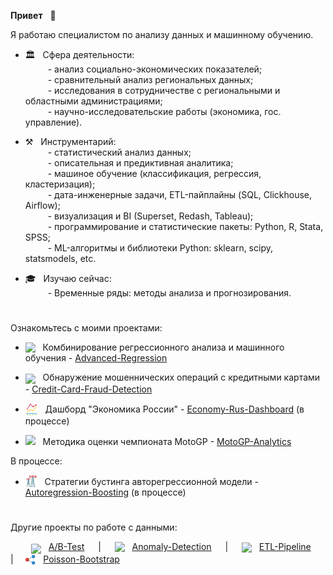 **Привет** &nbsp; &#x1F44B;

Я работаю специалистом по анализу данных и машинному обучению.

- 🏛️ &nbsp; Сфера деятельности:  
&ensp;&ensp;&ensp;&ensp;&nbsp; - анализ социально-экономических показателей;  
&ensp;&ensp;&ensp;&ensp;&nbsp; - сравнительный анализ региональных данных;  
&ensp;&ensp;&ensp;&ensp;&nbsp; - исследования в сотрудничестве с региональными и областными администрациями;  
&ensp;&ensp;&ensp;&ensp;&nbsp; - научно-исследовательские работы (экономика, гос. управление).
   
- ⚒️ &nbsp; Инструментарий:   
&ensp;&ensp;&ensp;&ensp;&nbsp; - статистический анализ данных;  
&ensp;&ensp;&ensp;&ensp;&nbsp; - описательная и предиктивная аналитика;  
&ensp;&ensp;&ensp;&ensp;&nbsp; - машиное обучение (классификация, регрессия, кластеризация);  
&ensp;&ensp;&ensp;&ensp;&nbsp; - дата-инженерные задачи, ETL-пайплайны (SQL, Clickhouse, Airflow);  
&ensp;&ensp;&ensp;&ensp;&nbsp; - визуализация и BI (Superset, Redash, Tableau);  
&ensp;&ensp;&ensp;&ensp;&nbsp; - программирование и статистические пакеты: Python, R, Stata, SPSS;  
&ensp;&ensp;&ensp;&ensp;&nbsp; - ML-алгоритмы и библиотеки Python: sklearn, scipy, statsmodels, etc. 

- 🎓 &nbsp; Изучаю сейчас:  
&ensp;&ensp;&ensp;&ensp;&nbsp; - Временные ряды: методы анализа и прогнозирования.

#

Ознакомьтесь с моими проектами:

- [<img src='img/logo-house.png' valign='-0.2em' width='20'>](https://achasovsky.github.io/house-prices/) &nbsp; Комбинирование регрессионного анализа и машинного обучения - <a href='https://achasovsky.github.io/advanced-regression/' target='_blank'>Advanced-Regression</a>

- [<img src='img/logo-credit-card.png' valign='-0.35em' width='20'>](https://achasovsky.github.io/credit-card-fraud-detection/) &nbsp; Обнаружение мошеннических операций с кредитными картами - <a href='https://achasovsky.github.io/credit-card-fraud-detection/'>Credit-Card-Fraud-Detection</a>

- [<img src='img/logo-economics.png' valign='-0.35em' width='20'>](https://economy-rus-dash.onrender.com/inflation-and-prices) &nbsp; Дашборд "Экономика России" - <a href='https://economy-rus-dash.onrender.com/inflation-and-prices'>Economy-Rus-Dashboard</a> (в процессе)

- [<img src='img/logo-motogp.png' valign='0em' width='20'>](https://achasovsky.github.io/motogp-analytics/) &nbsp; Методика оценки чемпионата MotoGP - <a href='https://achasovsky.github.io/motogp-analytics/'>MotoGP-Analytics</a>

В процессе:
- [<img src='img/logo-power.png' valign='-0.25em' width='19'>](https://achasovsky.github.io/autoregression-boosting/) &nbsp; Стратегии бустинга авторегрессионной модели - <a href='https://achasovsky.github.io/autoregression-boosting/'>Autoregression-Boosting</a> (в процессе)

#

Другие проекты по работе с данными:

&ensp;&ensp;   &ensp;&nbsp;
[<img src='img/logo-ab.png'  valign='-0.4em' width='17'>](https://github.com/achasovsky/ab-testing) &nbsp; [A/B-Test](https://github.com/achasovsky/ab-testing)
&ensp;&ensp; | &ensp;&ensp;
[<img src='img/logo-alert.png' valign='-0.2em' width='15'>](https://github.com/achasovsky/anomaly-detection-system) &nbsp; [Anomaly-Detection](https://github.com/achasovsky/anomaly-detection-system)
&ensp;&ensp; | &ensp;&ensp;
[<img src='img/logo-etl.png'  valign='-0.3em' width='17'>](https://github.com/achasovsky/etl-pipeline) &nbsp; [ETL-Pipeline](https://github.com/achasovsky/etl-pipeline)
&ensp;&ensp; | &ensp;&nbsp;
[<img src='img/logo-bootstrap.png'  valign='-0.3em' width='17'>](https://github.com/achasovsky/poisson_bootstrap) &nbsp; [Poisson-Bootstrap](https://github.com/achasovsky/poisson_bootstrap)  
